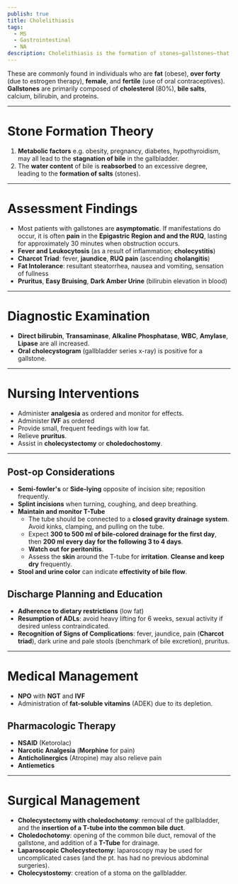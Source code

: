 ```yaml
---
publish: true
title: Cholelithiasis
tags:
  - MS
  - Gastrointestinal
  - NA
description: Cholelithiasis is the formation of stones—gallstones—that are primary composed of cholesterol, bile salts, calcium, bilirubin, and proteins.
---
```

These are commonly found in individuals who are **fat** (obese), **over forty** (due to estrogen therapy), **female**, and **fertile** (use of oral contraceptives). **Gallstones** are primarily composed of **cholesterol** (80%), **bile salts**, calcium, bilirubin, and proteins.

___

# Stone Formation Theory
1. **Metabolic factors** e.g. obesity, pregnancy, diabetes, hypothyroidism, may all lead to the **stagnation of bile** in the gallbladder.
2. The **water content** of bile is **reabsorbed** to an excessive degree, leading to the **formation of salts** (stones).

___

# Assessment Findings
- Most patients with gallstones are **asymptomatic**. If manifestations do occur, it is often **pain** in the **Epigastric Region and and the RUQ**, lasting for approximately 30 minutes when obstruction occurs.
- **Fever and Leukocytosis** (as a result of inflammation; **cholecystitis**)
- **Charcot Triad**: fever, **jaundice**, **RUQ pain** (ascending **cholangitis**)
- **Fat Intolerance**: resultant steatorrhea, nausea and vomiting, sensation of fullness
- **Pruritus**, **Easy Bruising**, **Dark Amber Urine** (bilirubin elevation in blood)

___

# Diagnostic Examination
- **Direct bilirubin**, **Transaminase**, **Alkaline Phosphatase**, **WBC**, **Amylase**, **Lipase** are all increased.
- **Oral cholecystogram** (gallbladder series x-ray) is positive for a gallstone.

___

# Nursing Interventions
- Administer **analgesia** as ordered and monitor for effects.
- Administer **IVF** as ordered
- Provide small, frequent feedings with low fat.
- Relieve **pruritus**.
- Assist in **cholecystectomy** or **choledochostomy**.

___

## Post-op Considerations
- **Semi-fowler's** or **Side-lying** opposite of incision site; reposition frequently.
- **Splint incisions** when turning, coughing, and deep breathing.
- **Maintain and monitor T-Tube**
	- The tube should be connected to a **closed gravity drainage system**. Avoid kinks, clamping, and pulling on the tube.
	- Expect **300 to 500 ml of bile-colored drainage for the first day**, then **200 ml every day for the following 3 to 4 days**.
	- **Watch out for peritonitis**.
	- Assess the **skin** around the T-tube for **irritation**. **Cleanse and keep dry** frequently.
- **Stool and urine color** can indicate **effectivity of bile flow**.
## Discharge Planning and Education
- **Adherence to dietary restrictions** (low fat)
- **Resumption of ADLs**: avoid heavy lifting for 6 weeks, sexual activity if desired unless contraindicated.
- **Recognition of Signs of Complications**: fever, jaundice, pain (**Charcot triad**), dark urine and pale stools (benchmark of bile excretion), pruritus.

___

# Medical Management
- **NPO** with **NGT** and **IVF**
- Administration of **fat-soluble vitamins** (ADEK) due to its depletion.
## Pharmacologic Therapy
- **NSAID** (Ketorolac)
- **Narcotic Analgesia** (**Morphine** for pain)
- **Anticholinergics** (Atropine) may also relieve pain
- **Antiemetics**

___

# Surgical Management
- **Cholecystectomy with choledochotomy**: removal of the gallbladder, and the **insertion of a T-tube into the common bile duct**.
- **Choledochotomy**: opening of the common bile duct, removal of the gallstone, and addition of a **T-Tube** for drainage.
- **Laparoscopic Cholecystectomy**: laparoscopy may be used for uncomplicated cases (and the pt. has had no previous abdominal surgeries).
- **Cholecystostomy**: creation of a stoma on the gallbladder.
